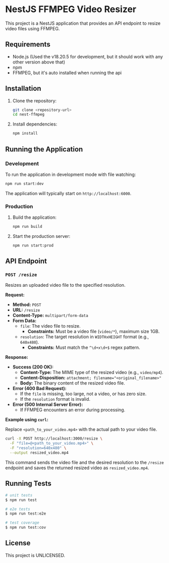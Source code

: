 # NestJS FFMPEG Video Resizer

This project is a NestJS application that provides an API endpoint to resize video files using FFMPEG.

## Requirements

- Node.js (Used the v18.20.5 for development, but it should work with any other version above that)
- npm
- FFMPEG, but it's auto installed when running the api

## Installation

1.  Clone the repository:
    ```bash
    git clone <repository-url>
    cd nest-ffmpeg
    ```
2.  Install dependencies:
    ```bash
    npm install
    ```

## Running the Application

### Development

To run the application in development mode with file watching:

```bash
npm run start:dev
```

The application will typically start on `http://localhost:6000`.

### Production

1.  Build the application:
    ```bash
    npm run build
    ```
2.  Start the production server:
    ```bash
    npm run start:prod
    ```

## API Endpoint

### `POST /resize`

Resizes an uploaded video file to the specified resolution.

**Request:**

-   **Method:** `POST`
-   **URL:** `/resize`
-   **Content-Type:** `multipart/form-data`
-   **Form Data:**
    -   `file`: The video file to resize.
        -   **Constraints:** Must be a video file (`video/*`), maximum size 1GB.
    -   `resolution`: The target resolution in `WIDTHxHEIGHT` format (e.g., `640x480`).
        -   **Constraints:** Must match the `^\d+x\d+$` regex pattern.

**Response:**

-   **Success (200 OK):**
    -   **Content-Type:** The MIME type of the resized video (e.g., `video/mp4`).
    -   **Content-Disposition:** `attachment; filename="<original_filename>"`
    -   **Body:** The binary content of the resized video file.
-   **Error (400 Bad Request):**
    -   If the `file` is missing, too large, not a video, or has zero size.
    -   If the `resolution` format is invalid.
-   **Error (500 Internal Server Error):**
    -   If FFMPEG encounters an error during processing.

**Example using `curl`:**

Replace `<path_to_your_video.mp4>` with the actual path to your video file.

```bash
curl -X POST http://localhost:3000/resize \
  -F "file=@<path_to_your_video.mp4>" \
  -F "resolution=640x480" \
  --output resized_video.mp4
```

This command sends the video file and the desired resolution to the `/resize` endpoint and saves the returned resized video as `resized_video.mp4`.

## Running Tests

```bash
# unit tests
$ npm run test

# e2e tests
$ npm run test:e2e

# test coverage
$ npm run test:cov
```

## License

This project is UNLICENSED.
